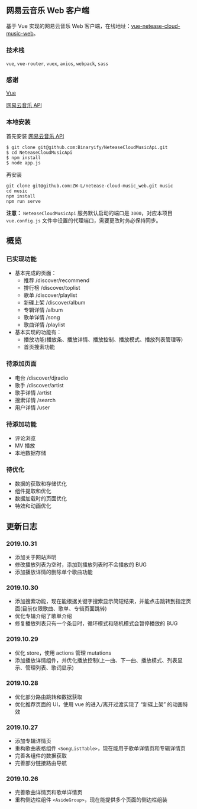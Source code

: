## 网易云音乐 Web 客户端

基于 Vue 实现的网易云音乐 Web 客户端，在线地址：[vue-netease-cloud-music-web](http://zwlife.top)。

### 技术栈
`vue`, `vue-router`, `vuex`, `axios`, `webpack`, `sass`

### 感谢

[Vue](https://cn.vuejs.org/)

[网易云音乐 API](https://github.com/Binaryify/NeteaseCloudMusicApi)

### 本地安装

首先安装 [网易云音乐 API](https://github.com/Binaryify/NeteaseCloudMusicApi)
```
$ git clone git@github.com:Binaryify/NeteaseCloudMusicApi.git
$ cd NeteaseCloudMusicApi
$ npm install 
$ node app.js
```

再安装
```
git clone git@github.com:ZW-L/netease-cloud-music_web.git music
cd music
npm install
npm run serve
```
**注意：** `NeteaseCloudMusicApi` 服务默认启动的端口是 `3000`，对应本项目 `vue.config.js` 文件中设置的代理端口，需要更改时务必保持同步。


## 概览

### 已实现功能
+ 基本完成的页面：
  + 推荐 /discover/recommend
  + 排行榜 /discover/toplist
  + 歌单 /discover/playlist
  + 新碟上架 /discover/album
  + 专辑详情 /album
  + 歌单详情 /song
  + 歌曲详情 /playlist
+ 基本实现的功能有：
  + 播放功能(播放条、播放详情、播放控制、播放模式、播放列表管理等)
  + 首页搜索功能

### 待添加页面
+ 电台 /discover/djradio
+ 歌手 /discover/artist
+ 歌手详情 /artist
+ 搜索详情 /search
+ 用户详情 /user

### 待添加功能
+ 评论浏览
+ MV 播放
+ 本地数据存储

### 待优化
+ 数据的获取和存储优化
+ 组件提取和优化
+ 数据加载时的页面优化
+ 特效和动画优化




## 更新日志

### 2019.10.31

+ 添加关于网站声明
+ 修改播放列表为空时，添加到播放列表时不会播放的 BUG
+ 添加播放详情的删除单个歌曲功能

### 2019.10.30

+ 添加搜索功能，现在能根据关键字搜索显示简短结果，并能点击跳转到指定页面(目前仅限歌曲、歌单、专辑页面跳转)
+ 优化专辑介绍了歌单介绍
+ 修复播放列表只有一个条目时，循环模式和随机模式会暂停播放的 BUG
### 2019.10.29

+ 优化 store，使用 actions 管理 mutations
+ 添加播放详情组件，并优化播放控制(上一曲、下一曲、播放模式、列表显示、管理列表、歌词显示)

### 2019.10.28

+ 优化部分路由跳转和数据获取
+ 优化推荐页面的 UI，使用 vue 的进入/离开过渡实现了 “新碟上架” 的动画特效

### 2019.10.27

+ 添加专辑详情页
+ 重构歌曲表格组件 `<SongListTable>`，现在能用于歌单详情页和专辑详情页
+ 完善各组件的数据获取
+ 完善部分链接路由导航

### 2019.10.26

+ 完善歌曲详情页和歌单详情页
+ 重构侧边栏组件 `<AsideGroup>`，现在能提供多个页面的侧边栏组装
